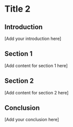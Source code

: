 # Title 2

## Introduction

[Add your introduction here]

## Section 1

[Add content for section 1 here]

## Section 2

[Add content for section 2 here]

## Conclusion

[Add your conclusion here]
